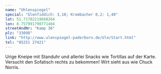 ```yaml
---
name: "Uhlenspiegel"
special: "Glenfiddich: 3,10; Krombacher 0,2: 1,40"
lat: 51.71702219688264
lon: 8.757991790771484
streetAndNr: "Kamp 36"
plz: "33098"
link: "http://www.ulenspiegel-paderborn.de/Ule/Start.html"
tel: "05251 27421"
---
```

Urige Kneipe mit Standuhr und allerlei Snacks wie Tortillas auf der Karte. Versucht den Sofatisch rechts zu bekommen! Wirt sieht aus wie Chuck Norris.